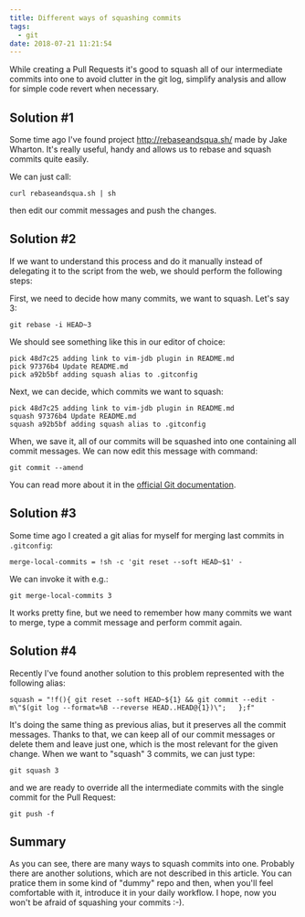```yaml
---
title: Different ways of squashing commits
tags:
  - git
date: 2018-07-21 11:21:54
---
```



While creating a Pull Requests it's good to squash all of our intermediate commits into one to avoid clutter in the git log, simplify analysis and allow for simple code revert when necessary. 

## Solution #1

Some time ago I've found project http://rebaseandsqua.sh/ made by Jake Wharton. It's really useful, handy and allows us to rebase and squash commits quite easily. 

We can just call:

```
curl rebaseandsqua.sh | sh
```

then edit our commit messages and push the changes.

## Solution #2

If we want to understand this process and do it manually instead of delegating it to the script from the web, we should perform the following steps:

First, we need to decide how many commits, we want to squash. Let's say 3:

```
git rebase -i HEAD~3
```

We should see something like this in our editor of choice:

```
pick 48d7c25 adding link to vim-jdb plugin in README.md
pick 97376b4 Update README.md
pick a92b5bf adding squash alias to .gitconfig
```

Next, we can decide, which commits we want to squash:

```
pick 48d7c25 adding link to vim-jdb plugin in README.md
squash 97376b4 Update README.md
squash a92b5bf adding squash alias to .gitconfig
```

When, we save it, all of our commits will be squashed into one containing all commit messages.
We can now edit this message with command:

```
git commit --amend
```

You can read more about it in the [official Git documentation](https://git-scm.com/book/en/v2/Git-Tools-Rewriting-History).

## Solution #3

Some time ago I created a git alias for myself for merging last commits in `.gitconfig`:

```
merge-local-commits = !sh -c 'git reset --soft HEAD~$1' -
```

We can invoke it with e.g.:

```
git merge-local-commits 3
```

It works pretty fine, but we need to remember how many commits we want to merge, type a commit message and perform commit again.

## Solution #4

Recently I've found another solution to this problem represented with the following alias:

```
squash = "!f(){ git reset --soft HEAD~${1} && git commit --edit -m\"$(git log --format=%B --reverse HEAD..HEAD@{1})\";   };f"
```

It's doing the same thing as previous alias, but it preserves all the commit messages. Thanks to that, we can keep all of our commit messages or delete them and leave just one, which is the most relevant for the given change. When we want to "squash" 3 commits, we can just type:

```
git squash 3
```

and we are ready to override all the intermediate commits with the single commit for the Pull Request:

```
git push -f
```

## Summary

As you can see, there are many ways to squash commits into one. Probably there are another solutions, which are not described in this article. You can pratice them in some kind of "dummy" repo and then, when you'll feel comfortable with it, introduce it in your daily workflow. I hope, now you won't be afraid of squashing your commits :-).
